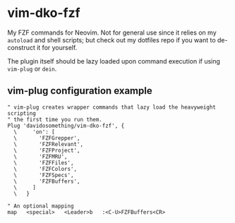 # vim-dko-fzf

My FZF commands for Neovim. Not for general use since it relies on my `autoload`
and shell scripts; but check out my dotfiles repo if you want to
de-construct it for yourself.

The plugin itself should be lazy loaded upon command execution if using
`vim-plug` or `dein`.

## vim-plug configuration example

```vim
" vim-plug creates wrapper commands that lazy load the heavyweight scripting
" the first time you run them.
Plug 'davidosomething/vim-dko-fzf', {
  \     'on': [
  \       'FZFGrepper',
  \       'FZFRelevant',
  \       'FZFProject',
  \       'FZFMRU',
  \       'FZFFiles',
  \       'FZFColors',
  \       'FZFSpecs',
  \       'FZFBuffers',
  \     ]
  \   }

" An optional mapping
map   <special>   <Leader>b   :<C-U>FZFBuffers<CR>
```
